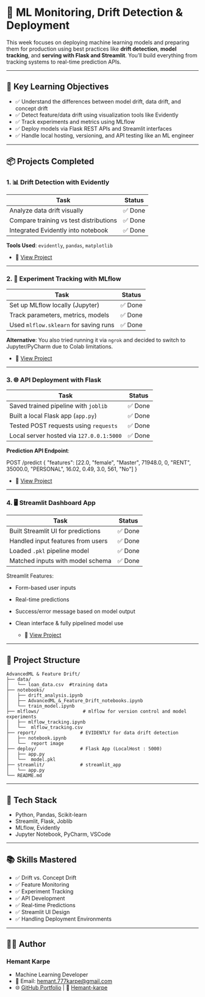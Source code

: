 # 🚀 ML Monitoring, Drift Detection & Deployment

This week focuses on deploying machine learning models and preparing them for production using best practices like **drift detection**, **model tracking**, and **serving with Flask and Streamlit**. You’ll build everything from tracking systems to real-time prediction APIs.

---

## 🔖 Key Learning Objectives

- ✅ Understand the differences between model drift, data drift, and concept drift
- ✅ Detect feature/data drift using visualization tools like Evidently
- ✅ Track experiments and metrics using MLflow
- ✅ Deploy models via Flask REST APIs and Streamlit interfaces
- ✅ Handle local hosting, versioning, and API testing like an ML engineer

---

## 📦 Projects Completed

### 1. 📊 Drift Detection with Evidently

| Task                        | Status |
|-----------------------------|--------|
| Analyze data drift visually | ✅ Done |
| Compare training vs test distributions | ✅ Done |
| Integrated Evidently into notebook | ✅ Done |

**Tools Used**: `evidently`, `pandas`, `matplotlib`
- 📂 [View Project](https://github.com/Hemant-Karpe-777/Machine-Learning-Projects-Showcase/tree/main/AdvancedML%20%26%20Feature%20Drift/report)

---

### 2. 🔁 Experiment Tracking with MLflow

| Task                            | Status |
|----------------------------------|--------|
| Set up MLflow locally (Jupyter)  | ✅ Done |
| Track parameters, metrics, models| ✅ Done |
| Used `mlflow.sklearn` for saving runs | ✅ Done |

**Alternative**: You also tried running it via `ngrok` and decided to switch to Jupyter/PyCharm due to Colab limitations.
- 📂 [View Project](https://github.com/Hemant-Karpe-777/Machine-Learning-Projects-Showcase/tree/main/AdvancedML%20%26%20Feature%20Drift/mlflow)
---

### 3. 🌐 API Deployment with Flask

| Task                        | Status |
|-----------------------------|--------|
| Saved trained pipeline with `joblib` | ✅ Done |
| Built a local Flask app (`app.py`)   | ✅ Done |
| Tested POST requests using `requests` | ✅ Done |
| Local server hosted via `127.0.0.1:5000` | ✅ Done |

**Prediction API Endpoint**:

POST /predict
{
  "features": [22.0, "female", "Master", 71948.0, 0, "RENT", 35000.0, "PERSONAL", 16.02, 0.49, 3.0, 561, "No"]
}

- 📂 [View Project](https://github.com/Hemant-Karpe-777/Machine-Learning-Projects-Showcase/tree/main/AdvancedML%20%26%20Feature%20Drift/deploy)
---

### 4. 🖥️ Streamlit Dashboard App
| Task                               | Status |
| ---------------------------------- | ------ |
| Built Streamlit UI for predictions | ✅ Done |
| Handled input features from users  | ✅ Done |
| Loaded `.pkl` pipeline model       | ✅ Done |
| Matched inputs with model schema   | ✅ Done |

Streamlit Features:
- Form-based user inputs
- Real-time predictions
- Success/error message based on model output
- Clean interface & fully pipelined model use

  - 📂 [View Project](https://github.com/Hemant-Karpe-777/Machine-Learning-Projects-Showcase/tree/main/AdvancedML%20%26%20Feature%20Drift/streamlit)

---

## 📁 Project Structure
```
AdvancedML & Feature Drift/
├── data/
│   └── loan_data.csv  #training data
├── notebooks/
│   ├── drift_analysis.ipynb
│   ├── AdvancedML_&_Feature_Drift_notebooks.ipynb
│   └── train_model.ipynb
├── mlflows/                # mlflow for version control and model experiments 
│   ├── mlflow_tracking.ipynb
│   └──  mlflow_tracking.csv
├── report/                # EVIDENTLY for data drift detection 
│   ├── notebook.ipynb
│   └──  report image      
├── deploy/                # Flask App (LocalHost : 5000)
│   ├── app.py            
│   └──  model.pkl         
├── streamlit/             # streamlit_app
│   └── app.py            
└── README.md
```
---

## 🔧 Tech Stack
- Python, Pandas, Scikit-learn
- Streamlit, Flask, Joblib
- MLflow, Evidently
- Jupyter Notebook, PyCharm, VSCode

---

## 📚 Skills Mastered
- ✅ Drift vs. Concept Drift
- ✅ Feature Monitoring
- ✅ Experiment Tracking
- ✅ API Development
- ✅ Real-time Predictions
- ✅ Streamlit UI Design
- ✅ Handling Deployment Environments

---

## 👨‍💻 Author
### **Hemant Karpe**
- Machine Learning Developer
- 📧 Email: hemant.777karpe@gmail.com 
- 🌐 [GitHub Portfolio](https://github.com/Hemant-Karpe-777) | 🔗 [Hemant-karpe](https://www.linkedin.com/in/hemant-karpe)
